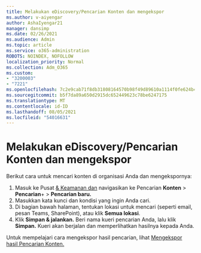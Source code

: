 ```yaml
---
title: Melakukan eDiscovery/Pencarian Konten dan mengekspor
ms.author: v-aiyengar
author: AshaIyengar21
manager: dansimp
ms.date: 02/26/2021
ms.audience: Admin
ms.topic: article
ms.service: o365-administration
ROBOTS: NOINDEX, NOFOLLOW
localization_priority: Normal
ms.collection: Adm_O365
ms.custom:
- "3200003"
- "7221"
ms.openlocfilehash: 7c2e9cab71f8db31808164570b98f49d89610a1114f0fe624b4e6295c2b5d86d
ms.sourcegitcommit: b5f7da89a650d2915dc652449623c78be6247175
ms.translationtype: MT
ms.contentlocale: id-ID
ms.lasthandoff: 08/05/2021
ms.locfileid: "54016631"
---
```

# <a name="perform-an-ediscoverycontent-search-and-export"></a>Melakukan eDiscovery/Pencarian Konten dan mengekspor

Berikut cara untuk mencari konten di organisasi Anda dan mengekspornya:

1. Masuk ke Pusat [& Keamanan dan](https://go.microsoft.com/fwlink/?linkid=2086958) navigasikan ke Pencarian **Konten**  >  **Pencarian**+  >  **Pencarian baru.**
1. Masukkan kata kunci dan kondisi yang ingin Anda cari.
1. Di bagian bawah halaman, tentukan lokasi untuk mencari (seperti email, pesan Teams, SharePoint), atau klik **Semua lokasi**.
1. Klik **Simpan & jalankan.** Beri nama kueri pencarian Anda, lalu klik **Simpan.** Kueri akan berjalan dan memperlihatkan hasilnya kepada Anda.

Untuk mempelajari cara mengekspor hasil pencarian, lihat [Mengekspor hasil Pencarian Konten.](https://go.microsoft.com/fwlink/?linkid=2102118)


